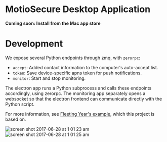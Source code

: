 # MotioSecure Desktop Application

**Coming soon: Install from the Mac app store**

# Development

We expose several Python endpoints through zmq, with `zerorpc`:

- `accept`: Added contact information to the computer's auto-accept list.
- `token`: Save device-specific apns token for push notifications.
- `monitor`: Start and stop monitoring.

The electron app runs a Python subprocess and calls these endpoints accordingly,
using zerorpc. The monitoring app separately opens a websocket so that the electron frontend can communicate directly with the Python script.

For more information, see [Fleeting Year's example](https://github.com/fyears/electron-python-example), which this project is based on.

![screen shot 2017-06-28 at 1 01 23 am](https://user-images.githubusercontent.com/2068077/27626564-6536aadc-5b9d-11e7-8eaf-4f527ef77ad0.png)
![screen shot 2017-06-28 at 1 01 25 am](https://user-images.githubusercontent.com/2068077/27626565-653a67da-5b9d-11e7-8b40-5984bb5f0315.png)
